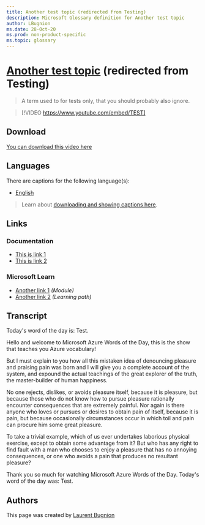 ```yaml
---
title: Another test topic (redirected from Testing)
description: Microsoft Glossary definition for Another test topic
author: LBugnion
ms.date: 28-Oct-20
ms.prod: non-product-specific
ms.topic: glossary
---
```


# [Another test topic](/glossary/term/test/testing) (redirected from Testing)

> A term used to for tests only, that you should probably also ignore.

> [!VIDEO https://www.youtube.com/embed/TEST]

## Download

[You can download this video here](https://msglossarystore.blob.core.windows.net/videos/test.en.mp4)

## Languages

There are captions for the following language(s):

- [English](https://msglossarystore.blob.core.windows.net/captions/test.en.en.srt)

> Learn about [downloading and showing captions here](/glossary/captions).

## Links

### Documentation

- [This is link 1](http://gslb.ch)
- [This is link 2](http://gslb.ch)

### Microsoft Learn

- [Another link 1](http://gslb.ch) *(Module)*
- [Another link 2](http://gslb.ch) *(Learning path)*

## Transcript

Today's word of the day is: Test.

Hello and welcome to Microsoft Azure Words of the Day, this is the show that teaches you Azure vocabulary!

But I must explain to you how all this mistaken idea of denouncing pleasure and praising pain was born and I will give you a complete account of the system, and expound the actual teachings of the great explorer of the truth, the master-builder of human happiness.

No one rejects, dislikes, or avoids pleasure itself, because it is pleasure, but because those who do not know how to pursue pleasure rationally encounter consequences that are extremely painful. Nor again is there anyone who loves or pursues or desires to obtain pain of itself, because it is pain, but because occasionally circumstances occur in which toil and pain can procure him some great pleasure.

To take a trivial example, which of us ever undertakes laborious physical exercise, except to obtain some advantage from it? But who has any right to find fault with a man who chooses to enjoy a pleasure that has no annoying consequences, or one who avoids a pain that produces no resultant pleasure?

Thank you so much for watching Microsoft Azure Words of the Day. Today's word of the day was: Test.

## Authors

This page was created by [Laurent Bugnion](http://twitter.com/@LBugnion)
